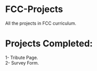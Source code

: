 # FCC-Projects
All the projects in FCC curriculum.
# Projects Completed:
1- Tribute Page.  
2- Survey Form. 
